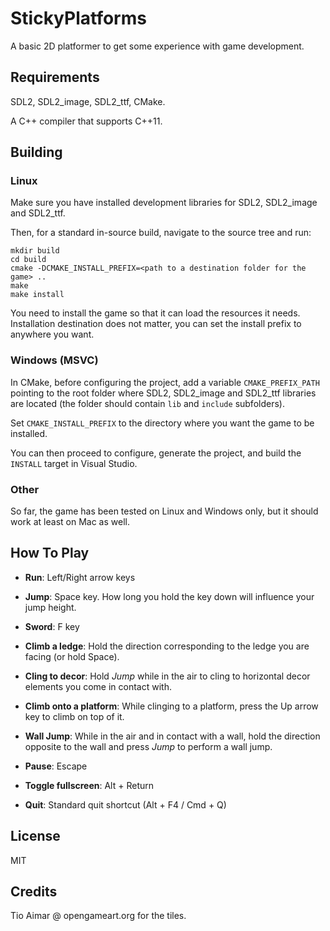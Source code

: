 # StickyPlatforms

A basic 2D platformer to get some experience with game development.

## Requirements

SDL2, SDL2\_image, SDL2\_ttf, CMake.

A C++ compiler that supports C++11.

## Building

### Linux

Make sure you have installed development libraries for SDL2, SDL2\_image and SDL2\_ttf.

Then, for a standard in-source build, navigate to the source tree and run:

```
mkdir build
cd build
cmake -DCMAKE_INSTALL_PREFIX=<path to a destination folder for the game> ..
make
make install
```

You need to install the game so that it can load the resources it needs.
Installation destination does not matter, you can set the install prefix to anywhere you want.

### Windows (MSVC)

In CMake, before configuring the project, add a variable `CMAKE_PREFIX_PATH` pointing to the root folder where SDL2, SDL2\_image  and SDL2\_ttf libraries are located
(the folder should contain `lib` and `include` subfolders).

Set `CMAKE_INSTALL_PREFIX` to the directory where you want the game to be installed.

You can then proceed to configure, generate the project, and build the `INSTALL` target in Visual Studio.

### Other

So far, the game has been tested on Linux and Windows only, but it should work at least on Mac as well.

## How To Play

  * __Run__: Left/Right arrow keys
  * __Jump__: Space key. How long you hold the key down will influence your jump height.
  * __Sword__: F key
  * __Climb a ledge__: Hold the direction corresponding to the ledge you are facing (or hold Space).
  * __Cling to decor__: Hold _Jump_ while in the air to cling to horizontal decor elements you come in contact with.
  * __Climb onto a platform__: While clinging to a platform, press the Up arrow key to climb on top of it.
  * __Wall Jump__: While in the air and in contact with a wall, hold the direction opposite to the wall and press _Jump_ to perform a wall jump.
  
  * __Pause__: Escape
  * __Toggle fullscreen__: Alt + Return
  * __Quit__: Standard quit shortcut (Alt + F4 / Cmd + Q)

## License

MIT

## Credits

Tio Aimar @ opengameart.org for the tiles.
